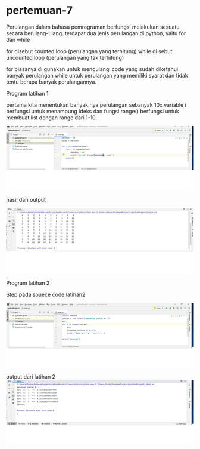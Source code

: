 # pertemuan-7

Perulangan dalam bahasa pemrograman berfungsi melakukan sesuatu secara berulang-ulang. terdapat dua jenis perulangan di python, yaitu for dan while

for disebut counted loop (perulangan yang terhitung) while di sebut uncounted loop (perulangan yang tak terhitung)

for biasanya di gunakan untuk mengulangi code yang sudah diketahui banyak perulangan while untuk perulangan yang memiliki syarat dan tidak tentu berapa banyak perulangannya.

Program latihan 1

pertama kita menentukan banyak nya perulangan sebanyak 10x
variable i berfungsi untuk menampung ideks
dan fungsi range() berfungsi untuk membuat list dengan range dari 1-10.

![1.png](/gambar/1.png)

hasil dari output

![2.png](/gambar/2.png)

Program latihan 2

Step pada souece code latihan2

![1.png](/gambar2/1.png)

output dari latihan 2
![2.png](/gambar2/2.png)